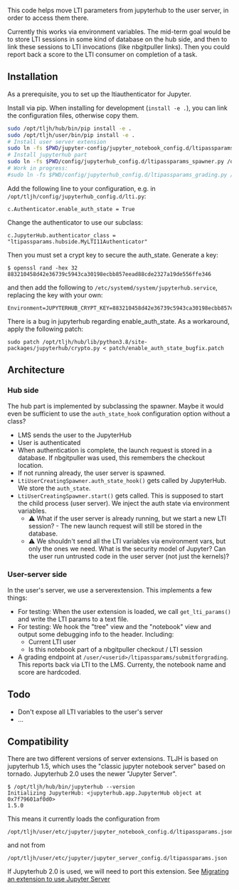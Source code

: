 This code helps move LTI parameters from jupyterhub to the user server, in order to access them there.

Currently this works via environment variables.  The mid-term goal would be to store LTI sessions in some kind of database on the hub side, and then to link these sessions to LTI invocations (like nbgitpuller links).  Then you could report back a score to the LTI consumer on completion of a task.

## Installation

As a prerequisite, you to set up the ltiauthenticator for Jupyter.

Install via pip. When installing for development (`install -e .`), you can link the configuration files, otherwise copy them.

```bash
sudo /opt/tljh/hub/bin/pip install -e .
sudo /opt/tljh/user/bin/pip install -e .
# Install user server extension
sudo ln -fs $PWD/jupyter-config/jupyter_notebook_config.d/ltipassparams.json /opt/tljh/user/etc/jupyter/jupyter_notebook_config.d/
# Install jupyterhub part
sudo ln -fs $PWD/config/jupyterhub_config.d/ltipassparams_spawner.py /opt/tljh/config/jupyterhub_config.d/
# Work in progress:
#sudo ln -fs $PWD/config/jupyterhub_config.d/ltipassparams_grading.py /opt/tljh/config/jupyterhub_config.d/
```

Add the following line to your configuration, e.g. in `/opt/tljh/config/jupyterhub_config.d/lti.py`:

    c.Authenticator.enable_auth_state = True

Change the authenticator to use our subclass:

    c.JupyterHub.authenticator_class = "ltipassparams.hubside.MyLTI11Authenticator"

Then you must set a crypt key to secure the auth_state. Generate a key:

    $ openssl rand -hex 32
    883210458d42e36739c5943ca30198ecbb857eead88cde2327a19de556ffe346

and then add the following to `/etc/systemd/system/jupyterhub.service`, replacing the key with your own:

    Environment=JUPYTERHUB_CRYPT_KEY=883210458d42e36739c5943ca30198ecbb857eead88cde2327a19de556ffe346

There is a bug in jupyterhub regarding enable_auth_state.  As a workaround, apply the following patch:

    sudo patch /opt/tljh/hub/lib/python3.8/site-packages/jupyterhub/crypto.py < patch/enable_auth_state_bugfix.patch

## Architecture

### Hub side

The hub part is implemented by subclassing the spawner. Maybe it would even be sufficient to use the `auth_state_hook` configuration option without a class?

- LMS sends the user to the JupyterHub
- User is authenticated
- When authentication is complete, the launch request is stored in a database. If nbgitpuller was used, this remembers the checkout location.
- If not running already, the user server is spawned.
- `LtiUserCreatingSpawner.auth_state_hook()` gets called by JupyterHub. We store the `auth_state`.
- `LtiUserCreatingSpawner.start()` gets called. This is supposed to start the child process (user server). We inject the auth state via environment variables.
    - ⚠️ What if the user server is already running, but we start a new LTI session? - The new launch request will still be stored in the database.
    - ⚠️ We shouldn't send all the LTI variables via environment vars, but only the ones we need. What is the security model of Jupyter? Can the user run untrusted code in the user server (not just the kernels)?

### User-server side

In the user's server, we use a serverextension. This implements a few things:

- For testing: When the user extension is loaded, we call `get_lti_params()` and write the LTI params to a text file.
- For testing: We hook the "tree" view and the "notebook" view and output some debugging info to the header. Including:
  - Current LTI user
  - Is this notebook part of a nbgitpuller checkout / LTI session
- A grading endpoint at `/user/<userid>/ltipassparams/submitforgrading`.  This reports back via LTI to the LMS.  Currenty, the notebook name and score are hardcoded.

## Todo
- Don't expose all LTI variables to the user's server
- ...

## Compatibility

There are two different versions of server extensions. TLJH is based on jupyterhub 1.5, which uses the "classic jupyter notebook server" based on tornado. Jupyterhub 2.0 uses the newer "Jupyter Server".

    $ /opt/tljh/hub/bin/jupyterhub --version
    Initializing JupyterHub: <jupyterhub.app.JupyterHub object at 0x7f79601af0d0>
    1.5.0

This means it currently loads the configuration from 

    /opt/tljh/user/etc/jupyter/jupyter_notebook_config.d/ltipassparams.json

and not from

    /opt/tljh/user/etc/jupyter/jupyter_server_config.d/ltipassparams.json

If Jupyterhub 2.0 is used, we will need to port this extension. See [Migrating an extension to use Jupyter Server][1]

[1]: https://jupyter-server.readthedocs.io/en/latest/developers/extensions.html#migrating-an-extension-to-use-jupyter-server